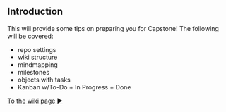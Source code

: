 ## Introduction 

This will provide some tips on preparing you for Capstone! The following will be covered:
- repo settings 
- wiki structure
- mindmapping
- milestones
- objects with tasks
- Kanban w/To-Do + In Progress + Done 

[To the wiki page ▶️](https://github.com/ecrawford-0/Capstone-Prep-Resources/wiki) 
